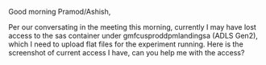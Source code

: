 Good morning Pramod/Ashish,

Per our conversating in the meeting this morning, currently I  may have lost access to the sas container under gmfcusproddpmlandingsa (ADLS Gen2), which I need to upload flat files for the experiment running. Here is the screenshot of current access I have, can you help me with the access?

